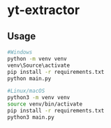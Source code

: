 # yt-extractor

## Usage
```bash
#Windows
python -m venv venv
venv\Source\activate
pip install -r requirements.txt
python main.py
```
```bash
#Linux/macOS
python3 -m venv venv
source venv/bin/activate
pip install -r requirements.txt
python3 main.py
```
